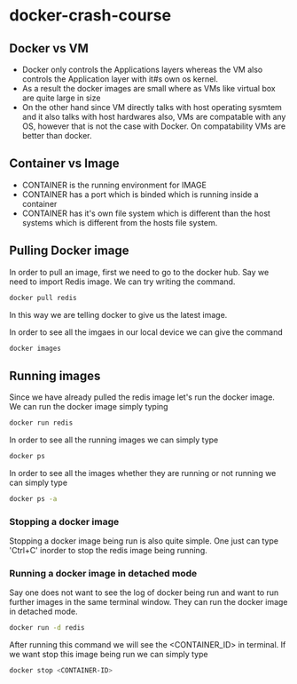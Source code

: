# docker-crash-course

## Docker vs VM
- Docker only controls the Applications layers whereas the VM also controls the Application layer with it#s own os
kernel.
- As a result the docker images are small where as VMs like virtual box are quite large in size
- On the other hand since VM directly talks with host operating sysmtem and it also talks with host hardwares also,
VMs are compatable with any OS, however that is not the case with Docker. On compatability VMs are better than docker.

## Container vs Image
- CONTAINER is the running environment for IMAGE
- CONTAINER has a port which is binded which is running inside a container
- CONTAINER has it's own file system which is different than the host systems which is different from the hosts
file system.

## Pulling Docker image
In order to pull an image, first we need to go to the docker hub. Say we need to import Redis image. We can try
writing the command.

``` bash
docker pull redis
```
In this way we are telling docker to give us the latest image.

In order to see all the imgaes in our local device we can give the command
``` bash
docker images
```

## Running images
Since we have already pulled the redis image let's run the docker image. We can run the docker image simply typing
``` bash
docker run redis
```

In order to see all the running images we can simply type
``` bash
docker ps
```

In order to see all the images whether they are running or not running we can simply type
``` bash
docker ps -a
```

### Stopping a docker image
Stopping a docker image being run is also quite simple. One just can type 'Ctrl+C' inorder to stop the redis image
being running.

### Running a docker image in detached mode
Say one does not want to see the log of docker being run and want to run further images in the same terminal window.
They can run the docker image in detached mode.

``` bash
docker run -d redis
```
After running this command we will see the <CONTAINER_ID> in terminal. If we want stop this image being run we can 
simply type

``` bash
docker stop <CONTAINER-ID> 
```

